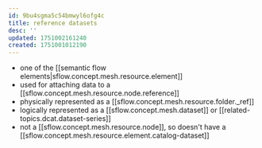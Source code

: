 ```yaml
---
id: 9bu4sgma5c54bmwyl6ofg4c
title: reference datasets
desc: ''
updated: 1751002161240
created: 1751001012190
---
```


- one of the [[semantic flow elements|sflow.concept.mesh.resource.element]]
- used for attaching data to a [[sflow.concept.mesh.resource.node.reference]]
- physically represented as a [[sflow.concept.mesh.resource.folder._ref]]
- logically represented as a [[sflow.concept.mesh.dataset]] or [[related-topics.dcat.dataset-series]]
- not a [[sflow.concept.mesh.resource.node]], so doesn't have a [[sflow.concept.mesh.resource.element.catalog-dataset]]